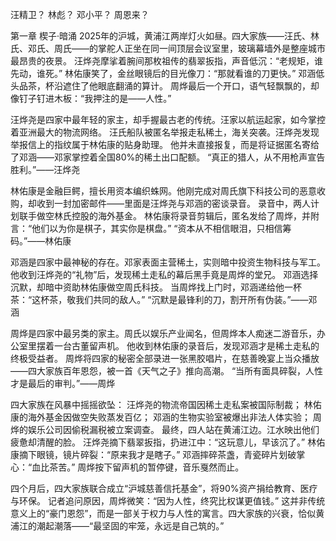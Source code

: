 汪精卫？
林彪？
邓小平？
周恩来？

第一章 楔子·暗涌
2025年的沪城，黄浦江两岸灯火如昼。四大家族——汪氏、林氏、邓氏、周氏——的掌舵人正坐在同一间顶层会议室里，玻璃幕墙外是整座城市最昂贵的夜景。
汪烨尧摩挲着腕间那枚祖传的翡翠扳指，声音低沉：“老规矩，谁先动，谁死。”
林佑康笑了，金丝眼镜后的目光像刀：“那就看谁的刀更快。”
邓涵低头品茶，杯沿遮住了他眼底翻涌的算计。
周烨最后一个开口，语气轻飘飘的，却像钉子钉进木板：“我押注的是——人性。”

汪烨尧是四家中最年轻的家主，却手握最古老的传统。汪家以航运起家，如今掌控着亚洲最大的物流网络。
汪氏船队被匿名举报走私稀土，海关突袭。汪烨尧发现举报信上的指纹属于林佑康的贴身助理。
他并未直接报复，而是将证据匿名寄给了邓涵——邓家掌控着全国80%的稀土出口配额。
“真正的猎人，从不用枪声宣告胜利。”——汪烨尧

林佑康是金融巨鳄，擅长用资本编织蛛网。他刚完成对周氏旗下科技公司的恶意收购，却收到一封加密邮件——里面是汪烨尧与邓涵的密谈录音。
录音中，两人计划联手做空林氏控股的海外基金。
林佑康将录音剪辑后，匿名发给了周烨，并附言：“他们以为你是棋子，其实你是棋盘。”
“资本从不相信眼泪，只相信筹码。”——林佑康

邓涵是四家中最神秘的存在。邓家表面主营稀土，实则暗中投资生物科技与军工。他收到汪烨尧的“礼物”后，发现稀土走私的幕后黑手竟是周烨的堂兄。
邓涵选择沉默，却暗中资助林佑康做空周氏科技。
当周烨找上门时，邓涵递给他一杯茶：“这杯茶，敬我们共同的敌人。”
“沉默是最锋利的刀，割开所有伪装。”——邓涵

周烨是四家中最另类的家主。周氏以娱乐产业闻名，但周烨本人痴迷二游音乐，办公室里摆着一台古董留声机。
他收到林佑康的录音后，发现邓涵才是稀土走私的终极受益者。
周烨将四家的秘密全部录进一张黑胶唱片，在慈善晚宴上当众播放——四大家族百年恩怨，被一首《天气之子》推向高潮。
“当所有面具碎裂，人性才是最后的审判。”——周烨

四大家族在风暴中摇摇欲坠：
汪烨尧的物流帝国因稀土走私案被国际制裁；
林佑康的海外基金因做空失败蒸发百亿；
邓涵的生物实验室被爆出非法人体实验；
周烨的娱乐公司因偷税漏税被立案调查。
最终，四人站在黄浦江边。江水映出他们疲惫却清醒的脸。
汪烨尧摘下翡翠扳指，扔进江中：“这玩意儿，早该沉了。”
林佑康摘下眼镜，镜片碎裂：“原来我才是瞎子。”
邓涵摔碎茶盏，青瓷碎片划破掌心：“血比茶苦。”
周烨按下留声机的暂停键，音乐戛然而止。

四个月后，四大家族联合成立“沪城慈善信托基金”，将90%资产捐给教育、医疗与环保。
记者追问原因，周烨微笑：“因为人性，终究比权谋更值钱。”
这并非传统意义上的“豪门恩怨”，而是一部关于权力与人性的寓言。四大家族的兴衰，恰似黄浦江的潮起潮落——“最坚固的牢笼，永远是自己筑的。”
